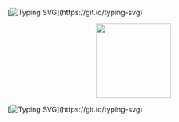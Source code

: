 [![Typing SVG](https://readme-typing-svg.demolab.com?font=&weight=300&size=15&pause=1000&color=C7F0F7&center=true&width=435&lines=oh+in+a+blink+gone+.)](https://git.io/typing-svg)

<p align="center">
<img width=150 src="https://github.com/user-attachments/assets/9b4f1754-5ac5-4c09-8787-85c79c6d525d"
</p>

[![Typing SVG](https://readme-typing-svg.demolab.com?font=&weight=300&size=15&duration=1&pause=1000&color=CAF6F7&center=true&width=435&lines=sign+my+atabook+if+u+want...)](https://git.io/typing-svg)

